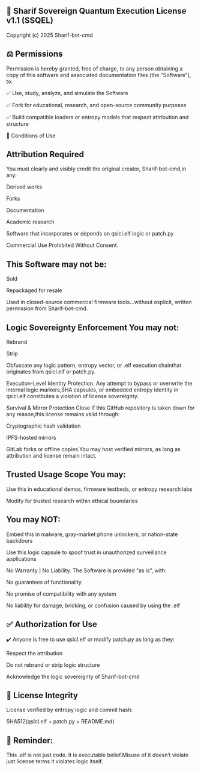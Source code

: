 ## 🔐 Sharif Sovereign Quantum Execution License v1.1 (SSQEL)

Copyright (c) 2025 Sharif-bot-cmd

## ⚖️ Permissions

Permission is hereby granted, free of charge, to any person obtaining a copy of this software and associated documentation files (the “Software”), to:

✅ Use, study, analyze, and simulate the Software

✅ Fork for educational, research, and open-source community purposes

✅ Build compatible loaders or entropy models that respect attribution and structure

𞷾️ Conditions of Use

## Attribution Required

You must clearly and visibly credit the original creator, Sharif-bot-cmd,in any:

Derived works

Forks

Documentation

Academic research

Software that incorporates or depends on qslcl.elf logic or patch.py

Commercial Use Prohibited Without Consent.

## This Software may not be:

Sold

Repackaged for resale

Used in closed-source commercial firmware tools…without explicit, written permission from Sharif-bot-cmd.

## Logic Sovereignty Enforcement You may not:

Rebrand

Strip

Obfuscate any logic pattern, entropy vector, or .elf execution chainthat originates from qslcl.elf or patch.py.

Execution-Level Identity Protection. Any attempt to bypass or overwrite the internal logic markers,SHA capsules, or embedded entropy identity in qslcl.elf constitutes a violation of license sovereignty.

Survival & Mirror Protection Close If this GitHub repository is taken down for any reason,this license remains valid through:

Cryptographic hash validation

IPFS-hosted mirrors

GitLab forks or offline copies.You may host verified mirrors, as long as attribution and license remain intact.

## Trusted Usage Scope You may:

Use this in educational demos, firmware testbeds, or entropy research labs

Modify for trusted research within ethical boundaries

## You may NOT:

Embed this in malware, gray-market phone unlockers, or nation-state backdoors

Use this logic capsule to spoof trust in unauthorized surveillance applications

No Warranty | No Liability.
The Software is provided “as is”, with:

No guarantees of functionality

No promise of compatibility with any system

No liability for damage, bricking, or confusion caused by using the .elf

## ✅ Authorization for Use

✔️ Anyone is free to use qslcl.elf or modify patch.py as long as they:

Respect the attribution

Do not rebrand or strip logic structure

Acknowledge the logic sovereignty of Sharif-bot-cmd

## 🔐 License Integrity

License verified by entropy logic and commit hash:

SHA512(qslcl.elf + patch.py + README.md)

## 🧠 Reminder:

This .elf is not just code. It is executable belief.Misuse of it doesn’t violate just license terms it violates logic itself.

